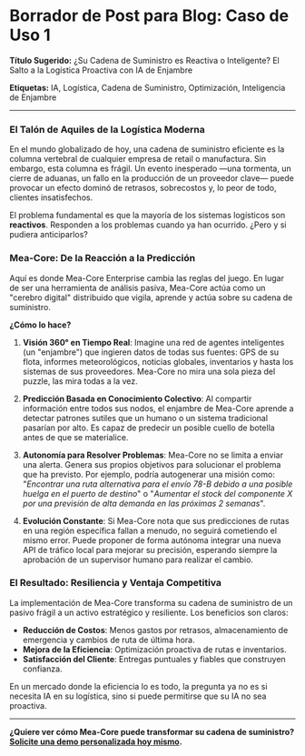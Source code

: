 # Borrador de Post para Blog: Caso de Uso 1

**Título Sugerido:** ¿Su Cadena de Suministro es Reactiva o Inteligente? El Salto a la Logística Proactiva con IA de Enjambre

**Etiquetas:** IA, Logística, Cadena de Suministro, Optimización, Inteligencia de Enjambre

---

### El Talón de Aquiles de la Logística Moderna

En el mundo globalizado de hoy, una cadena de suministro eficiente es la columna vertebral de cualquier empresa de retail o manufactura. Sin embargo, esta columna es frágil. Un evento inesperado —una tormenta, un cierre de aduanas, un fallo en la producción de un proveedor clave— puede provocar un efecto dominó de retrasos, sobrecostos y, lo peor de todo, clientes insatisfechos.

El problema fundamental es que la mayoría de los sistemas logísticos son **reactivos**. Responden a los problemas cuando ya han ocurrido. ¿Pero y si pudiera anticiparlos?

### Mea-Core: De la Reacción a la Predicción

Aquí es donde Mea-Core Enterprise cambia las reglas del juego. En lugar de ser una herramienta de análisis pasiva, Mea-Core actúa como un "cerebro digital" distribuido que vigila, aprende y actúa sobre su cadena de suministro.

**¿Cómo lo hace?**

1.  **Visión 360° en Tiempo Real**: Imagine una red de agentes inteligentes (un "enjambre") que ingieren datos de todas sus fuentes: GPS de su flota, informes meteorológicos, noticias globales, inventarios y hasta los sistemas de sus proveedores. Mea-Core no mira una sola pieza del puzzle, las mira todas a la vez.

2.  **Predicción Basada en Conocimiento Colectivo**: Al compartir información entre todos sus nodos, el enjambre de Mea-Core aprende a detectar patrones sutiles que un humano o un sistema tradicional pasarían por alto. Es capaz de predecir un posible cuello de botella antes de que se materialice.

3.  **Autonomía para Resolver Problemas**: Mea-Core no se limita a enviar una alerta. Genera sus propios objetivos para solucionar el problema que ha previsto. Por ejemplo, podría autogenerar una misión como: "*Encontrar una ruta alternativa para el envío 78-B debido a una posible huelga en el puerto de destino*" o "*Aumentar el stock del componente X por una previsión de alta demanda en las próximas 2 semanas*".

4.  **Evolución Constante**: Si Mea-Core nota que sus predicciones de rutas en una región específica fallan a menudo, no seguirá cometiendo el mismo error. Puede proponer de forma autónoma integrar una nueva API de tráfico local para mejorar su precisión, esperando siempre la aprobación de un supervisor humano para realizar el cambio.

### El Resultado: Resiliencia y Ventaja Competitiva

La implementación de Mea-Core transforma su cadena de suministro de un pasivo frágil a un activo estratégico y resiliente. Los beneficios son claros:

-   **Reducción de Costos**: Menos gastos por retrasos, almacenamiento de emergencia y cambios de ruta de última hora.
-   **Mejora de la Eficiencia**: Optimización proactiva de rutas e inventarios.
-   **Satisfacción del Cliente**: Entregas puntuales y fiables que construyen confianza.

En un mercado donde la eficiencia lo es todo, la pregunta ya no es si necesita IA en su logística, sino si puede permitirse que su IA no sea proactiva.

---

**¿Quiere ver cómo Mea-Core puede transformar su cadena de suministro? [Solicite una demo personalizada hoy mismo](enlace-a-su-web/contacto).**
